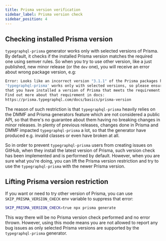 ```yaml
---
title: Prisma version verification
sidebar_label: Prisma version check
sidebar_position: 4
---
```


## Checking installed Prisma version

`typegraphql-prisma` generator works only with selected versions of Prisma.
By default, it checks if the installed Prisma version matches the required one using semver rules.
So when you try to use other version, like a just published, new minor release (or the `dev` one), you will receive an error about wrong package version, e.g:

```sh
Error: Looks like an incorrect version "3.1.1" of the Prisma packages has been installed.
'typegraphql-prisma' works only with selected versions, so please ensure
that you have installed a version of Prisma that meets the requirement: "~3.0.1".
Find out more about that requirement in docs:
https://prisma.typegraphql.com/docs/basics/prisma-version
```

The reason of such restriction is that `typegraphql-prisma` heavily relies on the DMMF and Prisma generators feature which are not considered a public API, so that there's no guarantee about them having no breaking changes in minor releases.
In plenty of previous releases, changes done in Prisma and DMMF impacted `typegraphql-prisma` a lot, so that the generator have produced e.g. invalid classes or even have broken at all.

So in order to prevent `typegraphql-prisma` users from creating issues on GitHub, when they install the latest version of Prisma, such version check has been implemented and is performed by default. However, when you are sure what you're doing, you can lift the Prisma version restriction and try to use the `typegraphql-prisma` with the newer Prisma version.

## Lifting Prisma version restriction

If you want or need to try other version of Prisma, you can use `SKIP_PRISMA_VERSION_CHECK` env variable to suppress that error:

```sh
SKIP_PRISMA_VERSION_CHECK=true npx prisma generate
```

This way there will be no Prisma version check performed and no error thrown. However, using this mode means you are not allowed to report any bug issues as only selected Prisma versions are supported by the `typegraphql-prisma` generator.
